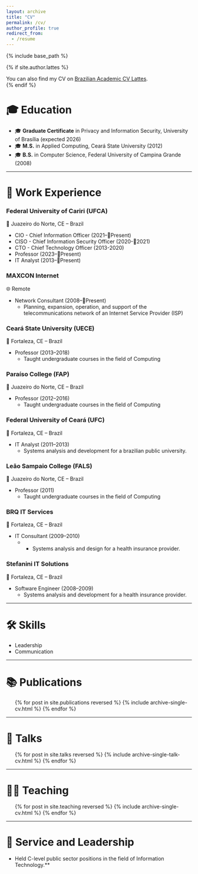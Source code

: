 ```yaml
---
layout: archive
title: "CV"
permalink: /cv/
author_profile: true
redirect_from:
  - /resume
---
```


{% include base_path %}

{% if site.author.lattes %}
<div class="wordwrap">
  You can also find my CV on <a href="{{site.author.lattes}}">Brazilian Academic CV Lattes</a>.
</div>
{% endif %}

🎓 Education
======
* 🎓 **Graduate Certificate** in Privacy and Information Security, University of Brasília (expected 2026)
* 🎓 **M.S.** in Applied Computing, Ceará State University (2012)
* 🎓 **B.S.** in Computer Science, Federal University of Campina Grande (2008)

---

💼 Work Experience
======
### **Federal University of Cariri (UFCA)**
📍 Juazeiro do Norte, CE – Brazil  
* CIO - Chief Information Officer (2021–📅Present)
* CISO - Chief Information Security Officer (2020-📅2021)
* CTO - Chief Technology Officer (2013-2020)
* Professor (2023–📅Present)  
* IT Analyst (2013–📅Present)

### **MAXCON Internet**  
🌐 Remote  
* Network Consultant (2008–📅Present)  
  * Planning, expansion, operation, and support of the telecommunications network of an Internet Service Provider (ISP)

### **Ceará State University (UECE)**  
📍 Fortaleza, CE – Brazil  
* Professor (2013–2018)  
  * Taught undergraduate courses in the field of Computing

### **Paraíso College (FAP)**  
📍 Juazeiro do Norte, CE – Brazil  
* Professor (2012–2016)  
  * Taught undergraduate courses in the field of Computing

### **Federal University of Ceará (UFC)**  
📍 Fortaleza, CE – Brazil  
* IT Analyst (2011–2013)  
  * Systems analysis and development for a brazilian public university.

### **Leão Sampaio College (FALS)**  
📍 Juazeiro do Norte, CE – Brazil  
* Professor (2011)  
  * Taught undergraduate courses in the field of Computing

### **BRQ IT Services**  
📍 Fortaleza, CE – Brazil  
* IT Consultant (2009–2010)  
  * * Systems analysis and design for a health insurance provider.

### **Stefanini IT Solutions**  
📍 Fortaleza, CE – Brazil  
* Software Engineer (2008–2009)  
  * Systems analysis and development for a health insurance provider.

---

🛠️ Skills
======
* Leadership  
* Communication

---

📚 Publications
======
<ul>
  {% for post in site.publications reversed %}
    {% include archive-single-cv.html %}
  {% endfor %}
</ul>

---

🎤 Talks
======
<ul>
  {% for post in site.talks reversed %}
    {% include archive-single-talk-cv.html %}
  {% endfor %}
</ul>

---

👨‍🏫 Teaching
======
<ul>
  {% for post in site.teaching reversed %}
    {% include archive-single-cv.html %}
  {% endfor %}
</ul>

---

🤝 Service and Leadership
======
* Held C-level public sector positions in the field of Information Technology.**
